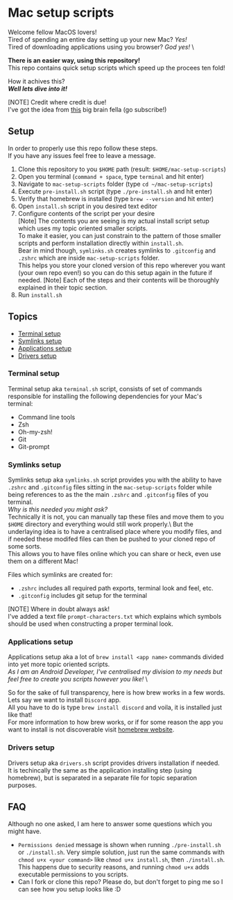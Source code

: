 # Mac setup scripts
Welcome fellow MacOS lovers!\
Tired of spending an entire day setting up your new Mac? *Yes!* \
Tired of downloading applications using you browser? *God yes!* \

**There is an easier way, using this repository!** \
This repo contains quick setup scripts which speed up the procees ten fold!

How it achives this? \
_**Well lets dive into it!**_

[NOTE] Credit where credit is due! \
I've got the idea from [this](https://www.youtube.com/watch?v=kIdiWut8eD8&ab_channel=CoreySchafer) big brain fella (go subscribe!)


## Setup
In order to properly use this repo follow these steps.\
If you have any issues feel free to leave a message.

1. Clone this repository to you `$HOME` path (result: `$HOME/mac-setup-scripts`)
1. Open you terminal (`command + space`, type `terminal` and hit enter)
1. Navigate to `mac-setup-scripts` folder (type `cd ~/mac-setup-scripts`)
1. Execute `pre-install.sh` script (type `./pre-install.sh` and hit enter)
1. Verify that homebrew is installed (type `brew --version` and hit enter)
1. Open `install.sh` script in you desired text editor
1. Configure contents of the script per your desire\
   [Note] The contents you are seeing is my actual install script setup which uses my topic oriented smaller scripts. \
   To make it easier, you can just constrain to the pattern of those smaller scripts and perform installation directly within `install.sh`.\
   Bear in mind though, `symlinks.sh` creates symlinks to `.gitconfig` and `.zshrc` which are inside `mac-setup-scripts` folder. \
   This helps you store your cloned version of this repo wherever you want (your own repo even!) so you can do this setup again in the future if needed.
   [Note] Each of the steps and their contents will be thoroughly explained in their topic section.
1. Run `install.sh`

## Topics
* [Terminal setup](#terminal-setup)
* [Symlinks setup](#symlinks-setup)
* [Applications setup](#applications-setup)
* [Drivers setup](#drivers-setup)

### Terminal setup
Terminal setup aka `terminal.sh` script, consists of set of commands responsible for installing the following dependencies for your Mac's terminal:
* Command line tools
* Zsh
* Oh-my-zsh!
* Git
* Git-prompt

### Symlinks setup
Symlinks setup aka `symlinks.sh` script provides you with the ability to have `.zshrc`  and `.gitconfig` files sitting in the `mac-setup-scripts` folder while being references to as the the main `.zshrc` and `.gitconfig` files of you terminal.\
_Why is this needed you might ask?_ \
Technically it is not, you can manually tap these files and move them to you `$HOME` directory and everything would still work properly.\ But the underlaying idea is to have a centralised place where you modify files, and if needed these modifed files can then be pushed to your cloned repo of some sorts.\
This allows you to have files online which you can share or heck, even use them on a different Mac!

Files which symlinks are created for:
* `.zshrc` includes all required path exports, terminal look and feel, etc.
* `.gitconfig` includes git setup for the terminal

[NOTE] Where in doubt always ask!\
I've added a text file `prompt-characters.txt` which explains which symbols should be used when constructing a proper terminal look.

### Applications setup
Applications setup aka a lot of `brew install <app name>` commands divided into yet more topic oriented scripts. \
_As I am an Android Developer, I've centralised my division to my needs but feel free to create you scripts however you like!_ \

So for the sake of full transparency, here is how brew works in a few words.\
Lets say we want to install `Discord` app.\
All you have to do is type `brew install discord` and voila, it is installed just like that!\
For more information to how brew works, or if for some reason the app you want to install is not discoverable visit [homebrew website](https://brew.sh/).

### Drivers setup
Drivers setup aka `drivers.sh` script provides drivers installation if needed.\
It is techincally the same as the application installing step (using homebrew), but is separated in a separate file for topic separation purposes.

## FAQ
Although no one asked, I am here to answer some questions which you might have.
* `Permissions denied` message is shown when running `./pre-install.sh` or `./install.sh`. 
  Very simple solution, just run the same commands with `chmod u+x <your command>` like `chmod u+x install.sh`, then `./install.sh`.\
  This happens due to security reasons, and running `chmod u+x` adds executable permissions to you scripts.
* Can I fork or clone this repo?
  Please do, but don't forget to ping me so I can see how you setup looks like :D
  

